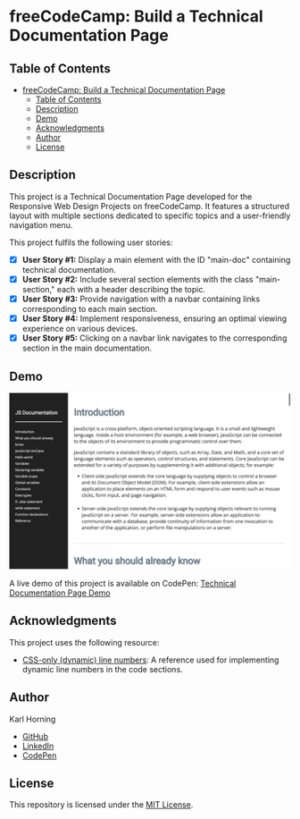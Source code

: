 # freeCodeCamp: Build a Technical Documentation Page

## Table of Contents

- [freeCodeCamp: Build a Technical Documentation Page](#freecodecamp-build-a-technical-documentation-page)
  - [Table of Contents](#table-of-contents)
  - [Description](#description)
  - [Demo](#demo)
  - [Acknowledgments](#acknowledgments)
  - [Author](#author)
  - [License](#license)

## Description

This project is a Technical Documentation Page developed for the Responsive Web Design Projects on freeCodeCamp. It features a structured layout with multiple sections dedicated to specific topics and a user-friendly navigation menu.

This project fulfils the following user stories:

- [x] **User Story #1:** Display a main element with the ID "main-doc" containing technical documentation.
- [x] **User Story #2:** Include several section elements with the class "main-section," each with a header describing the topic.
- [x] **User Story #3:** Provide navigation with a navbar containing links corresponding to each main section.
- [x] **User Story #4:** Implement responsiveness, ensuring an optimal viewing experience on various devices.
- [x] **User Story #5:** Clicking on a navbar link navigates to the corresponding section in the main documentation.

## Demo

![Preview Image](./src/img/preview.png)

A live demo of this project is available on CodePen: [Technical Documentation Page Demo](https://codepen.io/karlhorning/pen/pxgybR)

## Acknowledgments

This project uses the following resource:

- [CSS-only (dynamic) line numbers](https://codepen.io/elomatreb/pen/hbgxp): A reference used for implementing dynamic line numbers in the code sections.

## Author

Karl Horning

- [GitHub](https://github.com/Karl-Horning/)
- [LinkedIn](https://www.linkedin.com/in/karl-horning/)
- [CodePen](https://codepen.io/karlhorning)

## License

This repository is licensed under the [MIT License](LICENSE).
